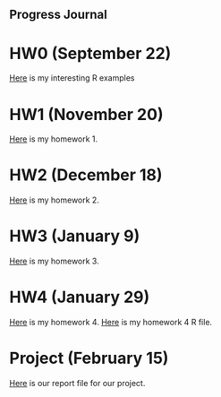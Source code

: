 ## Progress Journal

# HW0 (September 22)

[Here](files/example_homework_0.html) is my interesting R examples


# HW1 (November 20)
[Here](files/IE_360_hw1.html) is my homework 1.


# HW2 (December 18)
[Here](files/HW2/IE360_HW2.html) is my homework 2.

# HW3 (January 9)
[Here](files/HW3/IE360_HW3.html) is my homework 3.

# HW4 (January 29)
[Here](files/HW4/IE360_HW4P.html) is my homework 4.
[Here](files/HW4/arimmm.R) is my homework 4 R file.

# Project (February 15)
[Here](files/Project/Project_Report.html) is our report file for our project.